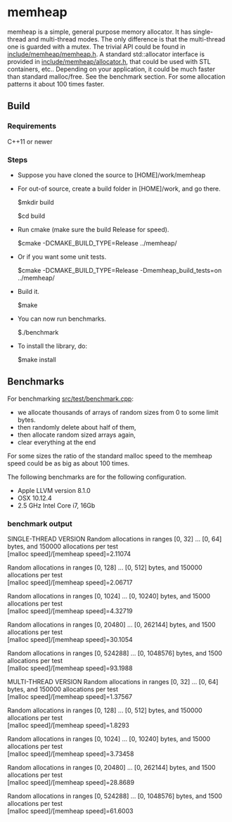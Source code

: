 # memheap
memheap is a simple, general purpose memory allocator. It has single-thread and multi-thread modes. 
The only difference is that the multi-thread one is guarded with a mutex. The trivial API could be found in [include/memheap/memheap.h](https://github.com/egladysh/memheap/blob/master/include/memheap/memheap.h).
A standard std::allocator interface is provided in [include/memheap/allocator.h](https://github.com/egladysh/memheap/blob/master/include/memheap/allocator.h), that could be used with STL containers, etc..
Depending on your application, it could be much faster than standard malloc/free. 
See the benchmark section. For some allocation patterns it about 100 times faster. 

## Build

### Requirements
C++11 or newer

### Steps
* Suppose you have cloned the source to [HOME]/work/memheap
* For out-of source, create a build folder in [HOME]/work, and go there.

    $mkdir build

	$cd build


* Run cmake (make sure the build Release for speed).

	$cmake -DCMAKE_BUILD_TYPE=Release ../memheap/

* Or if you want some unit tests.

	$cmake -DCMAKE_BUILD_TYPE=Release -Dmemheap_build_tests=on ../memheap/


* Build it.     

    $make

* You can now run benchmarks.
    
	$./benchmark

* To install the library, do:

	$make install
	
## Benchmarks

For benchmarking [src/test/benchmark.cpp](https://github.com/egladysh/memheap/blob/master/test/benchmark.cpp): 
* we allocate thousands of arrays of random sizes from 0 to some limit bytes.
* then randomly delete about half of them, 
* then allocate random sized arrays again, 
* clear everything at the end

For some sizes the ratio of the standard malloc speed to the memheap speed could be as big as about 100 times.

The following benchmarks are for the following configuration.
* Apple LLVM version 8.1.0
* OSX 10.12.4
* 2.5 GHz Intel Core i7, 16Gb

### benchmark output

SINGLE-THREAD VERSION
Random allocations in ranges [0, 32] ... [0, 64] bytes, and 150000 allocations per test<br />
[malloc speed]/[memheap speed]=2.11074

Random allocations in ranges [0, 128] ... [0, 512] bytes, and 150000 allocations per test<br />
[malloc speed]/[memheap speed]=2.06717

Random allocations in ranges [0, 1024] ... [0, 10240] bytes, and 15000 allocations per test<br />
[malloc speed]/[memheap speed]=4.32719

Random allocations in ranges [0, 20480] ... [0, 262144] bytes, and 1500 allocations per test<br />
[malloc speed]/[memheap speed]=30.1054

Random allocations in ranges [0, 524288] ... [0, 1048576] bytes, and 1500 allocations per test<br />
[malloc speed]/[memheap speed]=93.1988


MULTI-THREAD VERSION
Random allocations in ranges [0, 32] ... [0, 64] bytes, and 150000 allocations per test<br />
[malloc speed]/[memheap speed]=1.37567

Random allocations in ranges [0, 128] ... [0, 512] bytes, and 150000 allocations per test<br />
[malloc speed]/[memheap speed]=1.8293

Random allocations in ranges [0, 1024] ... [0, 10240] bytes, and 15000 allocations per test<br />
[malloc speed]/[memheap speed]=3.73458

Random allocations in ranges [0, 20480] ... [0, 262144] bytes, and 1500 allocations per test<br />
[malloc speed]/[memheap speed]=28.8689

Random allocations in ranges [0, 524288] ... [0, 1048576] bytes, and 1500 allocations per test<br />
[malloc speed]/[memheap speed]=61.6003

